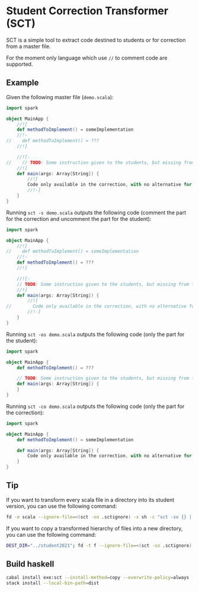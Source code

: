# Student Correction Transformer (SCT)

SCT is a simple tool to extract code destined to students or for correction from a master file.

For the moment only language which use `//` to comment code are supported.

## Example

Given the following master file (`demo.scala`):

```scala
import spark

object MainApp {
    //![
    def methodToImplement() = someImplementation
    //!-
//    def methodToImplement() = ???
    //!]

    //![-
//    // TODO: Some instruction given to the students, but missing from the correction.    
    //!]
    def main(args: Array[String]) {
        //![
        Code only available in the correction, with no alternative for student.
        //!-]  
    }
}
```

Running `sct -s demo.scala` outputs the following code (comment the part for the correction and uncomment the part for the student):

```scala
import spark

object MainApp {
    //![
//    def methodToImplement() = someImplementation
    //!-
    def methodToImplement() = ???
    //!]

    //![-
    // TODO: Some instruction given to the students, but missing from the correction.    
    //!]
    def main(args: Array[String]) {
        //![
//        Code only available in the correction, with no alternative for student.
        //!-]  
    }
}
```

Running `sct -os demo.scala` outputs the following code (only the part for the student):

```scala
import spark

object MainApp {
    def methodToImplement() = ???

    // TODO: Some instruction given to the students, but missing from the correction.    
    def main(args: Array[String]) {
    }
}
```

Running `sct -co demo.scala` outputs the following code (only the part for the correction):

```scala
import spark

object MainApp {
    def methodToImplement() = someImplementation

    def main(args: Array[String]) {
        Code only available in the correction, with no alternative for student.
    }
}
```

## Tip

If you want to transform every scala file in a directory into its student version, you can use the following command:

```sh
fd -e scala --ignore-file=<(sct -so .sctignore) -x sh -c "sct -so {} | sponge {}"
```

If you want to copy a transformed hierarchy of files into a new directory, you can use the following command:

```sh
DEST_DIR="../student2021"; fd -t f --ignore-file=<(sct -so .sctignore) -x sh -c "mkdir -p $DEST_DIR/{//}; sct -so {} > $DEST_DIR/{}"
```

## Build haskell

```sh
cabal install exe:sct --install-method=copy --overwrite-policy=always --installdir=dist
stack install --local-bin-path=dist
```
